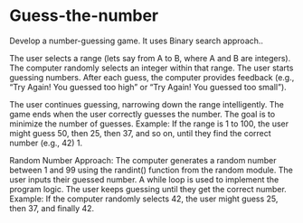 # Guess-the-number
Develop a number-guessing game. It uses Binary search approach.. 

The user selects a range (lets say from A to B, where A and B are integers).
The computer randomly selects an integer within that range.
The user starts guessing numbers.
After each guess, the computer provides feedback (e.g., “Try Again! You guessed too high” or “Try Again! You guessed too small”).

The user continues guessing, narrowing down the range intelligently.
The game ends when the user correctly guesses the number.
The goal is to minimize the number of guesses.
Example: If the range is 1 to 100, the user might guess 50, then 25, then 37, and so on, until they find the correct number (e.g., 42) 1.

Random Number Approach:
The computer generates a random number between 1 and 99 using the randint() function from the random module.
The user inputs their guessed number.
A while loop is used to implement the program logic.
The user keeps guessing until they get the correct number.
Example: If the computer randomly selects 42, the user might guess 25, then 37, and finally 42.
